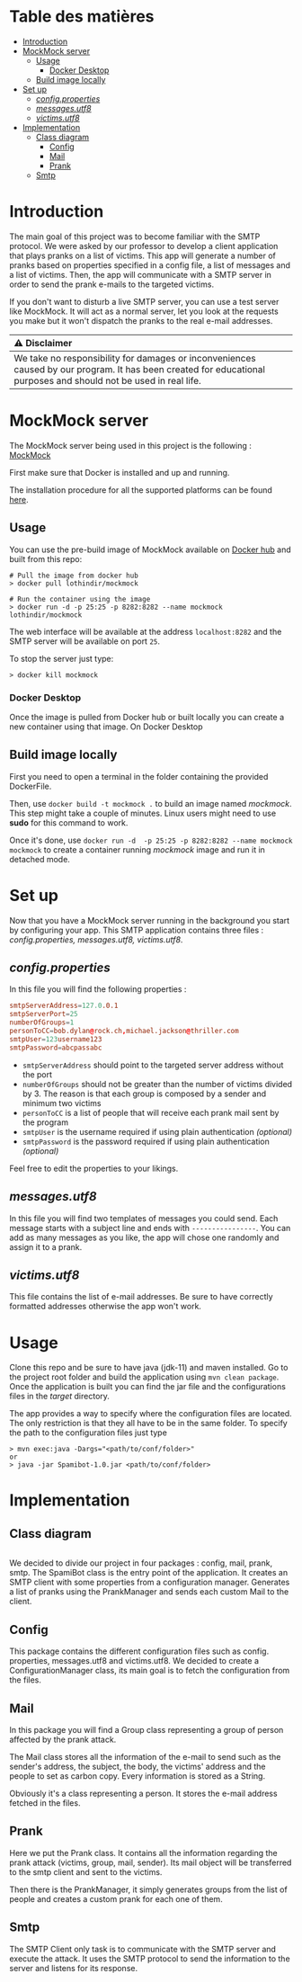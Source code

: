 # Table des matières
- [Introduction](#introduction)
- [MockMock server](#mockmock-server)
  * [Usage](#usage)
    + [Docker Desktop](#docker-desktop)
  * [Build image locally](#build-image-locally)
- [Set up](#set-up)
  * [_config.properties_](#-configproperties-)
  * [_messages.utf8_](#-messagesutf8-)
  * [_victims.utf8_](#-victimsutf8-)
- [Implementation](#implementation)
  * [Class diagram](#class-diagram)
    + [Config](#config)
    + [Mail](#mail)
    + [Prank](#prank)
  * [Smtp](#smtp)

# Introduction
The main goal of this project was to become familiar with the SMTP protocol. We were asked by our professor to develop a client application that plays pranks on a list of victims. This app will generate a number of pranks based on properties specified in a config file, a list of messages and a list of victims. Then, the app will communicate with a SMTP server in order to send the prank e-mails to the targeted victims.

If you don't want to disturb a live SMTP server, you can use a test server like MockMock. It will act as a normal server, let you look at the requests you make but it won't dispatch the pranks to the real e-mail addresses.

| :warning: Disclaimer |
|:---------------------|
| We take no responsibility for damages or inconveniences caused by our program. It has been created for educational purposes and should not be used in real life. |

# MockMock server
The MockMock server being used in this project is the following : [MockMock](https://github.com/HEIGVD-Course-API/MockMock)

First make sure that Docker is installed and up and running.

The installation procedure for all the supported platforms can be found [here](https://docs.docker.com/engine/install/).

## Usage
You can use the pre-build image of MockMock available on [Docker hub](https://hub.docker.com/repository/docker/lothindir/mockmock) and built from this repo:
```
# Pull the image from docker hub
> docker pull lothindir/mockmock

# Run the container using the image
> docker run -d -p 25:25 -p 8282:8282 --name mockmock lothindir/mockmock
```

The web interface will be available at the address `localhost:8282` and the SMTP server will be available on port `25`.

To stop the server just type:
```
> docker kill mockmock
```

### Docker Desktop
Once the image is pulled from Docker hub or built locally you can create a new container using that image. On Docker Desktop

## Build image locally
First you need to open a terminal in the folder containing the provided DockerFile.

Then, use `docker build -t mockmock .` to build an image named *mockmock*. This step might take a couple of minutes. Linux users might need to use **sudo** for this command to work.

Once it's done, use `docker run -d  -p 25:25 -p 8282:8282 --name mockmock mockmock` to create a container running *mockmock* image and run it in detached mode.

# Set up
Now that you have a MockMock server running in the background you start by configuring your app. This SMTP application contains three files : _config.properties, messages.utf8, victims.utf8_. 

## _config.properties_
In this file you will find the following properties :
```conf
smtpServerAddress=127.0.0.1
smtpServerPort=25
numberOfGroups=1
personToCC=bob.dylan@rock.ch,michael.jackson@thriller.com
smtpUser=123username123
smtpPassword=abcpassabc
```
* `smtpServerAddress` should point to the targeted server address without the port
* `numberOfGroups` should not be greater than the number of victims divided by 3. The reason is that each group is composed by a sender and minimum two victims
* `personToCC` is a list of people that will receive each prank mail sent by the program
* `smtpUser` is the username required if using plain authentication _(optional)_
* `smtpPassword` is the password required if using plain authentication _(optional)_

Feel free to edit the properties to your likings. 

## _messages.utf8_
In this file you will find two templates of messages you could send. Each message starts with a subject line and ends with `----------------`. You can add as many messages as you like, the app will chose one randomly and assign it to a prank.

## _victims.utf8_
This file contains the list of e-mail addresses. Be sure to have correctly formatted addresses otherwise the app won't work.

# Usage
Clone this repo and be sure to have java (jdk-11) and maven installed. Go to the project root folder and build the application using `mvn clean package`. Once the application is built you can find the jar file and the configurations files in the _target_ directory.

The app provides a way to specify where the configuration files are located. The only restriction is that they all have to be in the same folder. To specify the path to the configuration files just type
```
> mvn exec:java -Dargs="<path/to/conf/folder>"
or
> java -jar Spamibot-1.0.jar <path/to/conf/folder>
```

# Implementation

## Class diagram

![]()

We decided to divide our project in four packages : config, mail, prank, 
smtp. 
The SpamiBot class is the entry point of the application. It creates an SMTP 
client with some properties from a configuration manager. Generates a list 
of pranks using the PrankManager and sends each custom Mail to the client.

## Config

This package contains the different configuration files such as config.
properties, messages.utf8 and victims.utf8. We decided to create a 
ConfigurationManager class, its main goal is to fetch the configuration from 
the files.

## Mail
In this package you will find a Group class representing a group of person 
affected by the prank attack. 

The Mail class stores all the information of the e-mail to send such as the 
sender's address, the subject, the body, the victims' address and the people 
to set as carbon copy. Every information is stored as a String.

Obviously it's a class representing a person. It stores the e-mail address 
fetched in the files.

## Prank
Here we put the Prank class. It contains all the information regarding the 
prank attack (victims, group, mail, sender). 
Its mail object will be 
transferred to the smtp client and sent to the victims.

Then there is the PrankManager, it simply generates groups from the list of 
people and creates a custom prank for each one of them.


## Smtp
The SMTP Client only task is to communicate with the SMTP server and execute 
the attack. It uses the SMTP protocol to send the information to the server 
and listens for its response.
